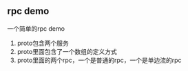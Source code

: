 ## rpc demo 

一个简单的rpc demo 
1. proto包含两个服务
2. proto里面包含了一个数组的定义方式
3. proto里面的两个rpc，一个是普通的rpc，一个是单边流的rpc 